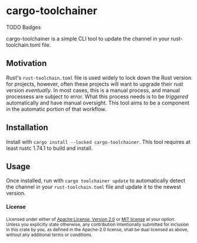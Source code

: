 # cargo-toolchainer

TODO Badges

cargo-toolchainer is a simple CLI tool to update the channel in your rust-toolchain.toml file.

## Motivation

Rust's `rust-toolchain.toml` file is used widely to lock down the Rust version for projects, however, often these projects will want to upgrade their rust version _eventually_.
In most cases, this is a manual process, and manual processess are subject to error. What this process needs is to be _triggered_ automatically and have manual oversight.
This tool aims to be a component in the automatic portion of that workflow.

## Installation
Install with `cargo install --locked cargo-toolchainer`. This tool requires at least rustc 1.74.1 to build and install.

## Usage
Once installed, run with `cargo toolchainer update` to automatically detect the channel in your `rust-toolchain.toml` file and update it to the newest version. 

#### License

<sup>
Licensed under either of <a href="LICENSE-APACHE">Apache License, Version
2.0</a> or <a href="LICENSE-MIT">MIT license</a> at your option.
</sup>

<br>

<sub>
Unless you explicitly state otherwise, any contribution intentionally submitted
for inclusion in this crate by you, as defined in the Apache-2.0 license, shall
be dual licensed as above, without any additional terms or conditions.
</sub>

